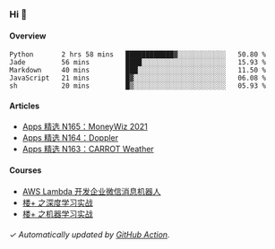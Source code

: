 ### Hi 👋

#### Overview

<!--START_SECTION:waka-->
```text
Python       2 hrs 58 mins   ████████████▓░░░░░░░░░░░░   50.80 % 
Jade         56 mins         ████░░░░░░░░░░░░░░░░░░░░░   15.93 % 
Markdown     40 mins         ███░░░░░░░░░░░░░░░░░░░░░░   11.50 % 
JavaScript   21 mins         █▓░░░░░░░░░░░░░░░░░░░░░░░   06.08 % 
sh           20 mins         █▒░░░░░░░░░░░░░░░░░░░░░░░   05.93 % 
```
<!--END_SECTION:waka-->

#### Articles

<!-- BLOG:START -->
- [Apps 精选 N165：MoneyWiz 2021](https://huhuhang.com/post/product-hunt/product-hunt-n165?ref=github)
- [Apps 精选 N164：Doppler](https://huhuhang.com/post/product-hunt/product-hunt-n164?ref=github)
- [Apps 精选 N163：CARROT Weather](https://huhuhang.com/post/product-hunt/product-hunt-n163?ref=github)<!-- BLOG:END -->

#### Courses

<!-- SYL:START -->
- [AWS Lambda 开发企业微信消息机器人](https://lanqiao.cn/courses/2868)
- [楼+ 之深度学习实战](https://lanqiao.cn/courses/2617)
- [楼+ 之机器学习实战](https://lanqiao.cn/courses/2616)
<!-- SYL:END -->

###### ✓ Automatically updated by [GitHub Action](https://github.com/huhuhang/huhuhang/actions).

